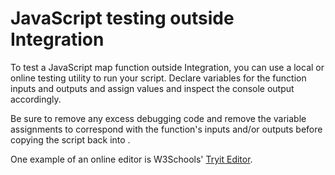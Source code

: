 # JavaScript testing outside Integration

<head>
  <meta name="guidename" content="Integration"/>
  <meta name="context" content="GUID-eb037d5e-d1b9-4994-baa6-42d41545c9bb"/>
</head>


To test a JavaScript map function outside Integration, you can use a local or online testing utility to run your script. Declare variables for the function inputs and outputs and assign values and inspect the console output accordingly.

Be sure to remove any excess debugging code and remove the variable assignments to correspond with the function's inputs and/or outputs before copying the script back into .

One example of an online editor is W3Schools' [Tryit Editor](http://www.w3schools.com/js/tryit.asp?filename=tryjs_myfirst).